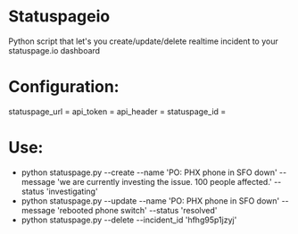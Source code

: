 # Statuspageio
Python script that let's you create/update/delete realtime incident to your statuspage.io dashboard

# Configuration:
statuspage_url =
api_token = 
api_header =
statuspage_id =

# Use:
 - python statuspage.py --create --name 'PO: PHX phone in SFO down' --message 'we are currently investing the issue. 100 people affected.' --status 'investigating'
 - python statuspage.py --update --name 'PO: PHX phone in SFO down' --message 'rebooted phone switch' --status 'resolved'
 - python statuspage.py --delete --incident_id 'hfhg95p1jzyj'
 
